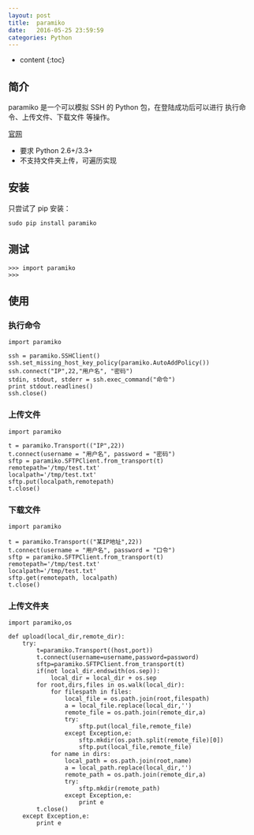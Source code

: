 ```yaml
---
layout: post
title:  paramiko
date:   2016-05-25 23:59:59
categories: Python
---
```


* content
{:toc}

## 简介

paramiko 是一个可以模拟 SSH 的 Python 包，在登陆成功后可以进行 执行命令、上传文件、下载文件 等操作。

[官网](http://docs.paramiko.org/)

* 要求 Python 2.6+/3.3+
* 不支持文件夹上传，可遍历实现

## 安装

只尝试了 pip 安装：

	sudo pip install paramiko

## 测试

	>>> import paramiko
	>>>

## 使用

### 执行命令

	import paramiko

	ssh = paramiko.SSHClient()
	ssh.set_missing_host_key_policy(paramiko.AutoAddPolicy())
	ssh.connect("IP",22,"用户名", "密码")
	stdin, stdout, stderr = ssh.exec_command("命令")
	print stdout.readlines()
	ssh.close()

### 上传文件

	import paramiko

	t = paramiko.Transport(("IP",22))
	t.connect(username = "用户名", password = "密码")
	sftp = paramiko.SFTPClient.from_transport(t)
	remotepath='/tmp/test.txt'
	localpath='/tmp/test.txt'
	sftp.put(localpath,remotepath)
	t.close()

### 下载文件

	import paramiko

	t = paramiko.Transport(("某IP地址",22))
	t.connect(username = "用户名", password = "口令")
	sftp = paramiko.SFTPClient.from_transport(t)
	remotepath='/tmp/test.txt'
	localpath='/tmp/test.txt'
	sftp.get(remotepath, localpath)
	t.close()

### 上传文件夹

	import paramiko,os

	def upload(local_dir,remote_dir):
	    try:
	        t=paramiko.Transport((host,port))
	        t.connect(username=username,password=password)
	        sftp=paramiko.SFTPClient.from_transport(t)
	        if(not local_dir.endswith(os.sep)):
				local_dir = local_dir + os.sep
	        for root,dirs,files in os.walk(local_dir):
	            for filespath in files:
	                local_file = os.path.join(root,filespath)
	                a = local_file.replace(local_dir,'')
	                remote_file = os.path.join(remote_dir,a)
	                try:
	                    sftp.put(local_file,remote_file)
	                except Exception,e:
	                    sftp.mkdir(os.path.split(remote_file)[0])
	                    sftp.put(local_file,remote_file)
	            for name in dirs:
	                local_path = os.path.join(root,name)
	                a = local_path.replace(local_dir,'')
	                remote_path = os.path.join(remote_dir,a)
	                try:
	                    sftp.mkdir(remote_path)
	                except Exception,e:
	                    print e
	        t.close()
	    except Exception,e:
	        print e


